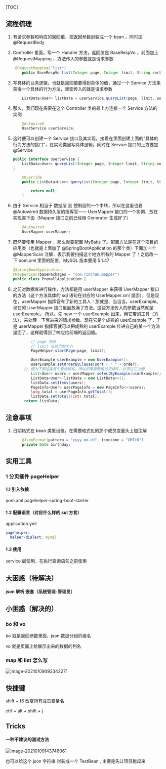 [TOC]



## 流程梳理

1. 有请求参数和响应的返回值，把返回参数封装成一个 bean ，同时加 @RequestBody

2. Controller 里面，写一个 Handler 方法，返回值是 BaseRespVo ，前面加上 @RequestMapping ，方法传入的参数就是请求参数

   ```java
   	@RequestMapping("list")
       public BaseRespVo list(Integer page, Integer limit, String sort, String order) {
   ```

3. 写具体的业务逻辑，也就是返回值要得到具体的值，通过一个 Service 方法来获得一个具体的行为方法，里面传入的就是请求参数

   ```java
       ListData<User> listData = userService.queryList(page, limit, sort, order);
   ```

4. 那么，我们现在需要在这个 Controller 类的最上方连接一个 Service 方法的实例

   ```java
       @Autowired
       UserService userService;
   ```

5. 这时便可以创建一个 Service 接口及其实现，接着在里面创建上面的“具体的行为方法的接口”，在实现类里写具体逻辑。同时在 Service 接口的上方要加 @Service

   ```java
   public interface UserService {
       ListData<User> queryList(Integer page, Integer limit, String sort, String order);
   }
   ```

   ```java
       @Override
       public ListData<User> queryList(Integer page, Integer limit, String sort, String order) {
   
           return null;
       }
   ```

6. 由于 Service 相当于 数据层 到 控制层的一个中转，所以在这里也要 @Autowired 数据持久层的指挥官—— UserMapper 接口的一个实例，放在实现类下面（Mapper 接口之前已经用 Generator 生成好了）

   ```java
       @Autowired
       UserMapper userMapper;
   ```

7. 既然要使用 Mapper ，那么就要配置 MyBatis 了。配置方法是在这个项目的应用类（也就是上面加了 @SpringBootApplication 的那个类）下面加一个 @MapperScan 注解，表示我要扫描这个地方所有的 Mapper 了！之后改一下 pom.xml 里面的配置，MySQL 版本要用 5.1.47

   ```java
   @SpringBootApplication
   @MapperScan(basePackages = "com.rinchan.mapper")
   public class PremallApplication {
   ```

8. 之前对数据库进行操作，方法都是用 userMapper 来获得 UserMapper 接口的方法（这个方法具体的 sql 语句在对应的 UserMapper.xml 里面），但是现在，userMapper 指挥官有了新的工具人！那就是、当当当，userExample。现在的 UserMapper 接口里面放满了方法，这些方法传入的参数当然就是 userExample。
   所以，先 new 一个 userExample 出来，用它带的工具（方法），来处理一下传进来的请求参数。现在它是个成熟的 userExample 了，于是 userMapper 指挥官就可以把成熟的 userExample 传进自己的某一个方法里面了，这样就得到了响应给前端的返回值。

   ```java
           // page 页码
           // limit 当前页的大小
           PageHelper.startPage(page, limit);
   
           UserExample userExample = new UserExample();
           userExample.setOrderByClause(sort + " " + order);
   		// 因为下面这条是个查询语句，所以如果要使用分页插件，必须在它上面
           List<User> users = userMapper.selectByExample(userExample);
           ListData<User> listData = new ListData<>();
           listData.setItems(users);
           PageInfo<User> userPageInfo = new PageInfo<>(users);
           long total = userPageInfo.getTotal();
           listData.setTotal((int) total);
        return listData;
   ```
   
   

## 注意事项

1. 日期格式在 bean 类里设置，在需要格式化的那个成员变量头上加注解

   ```java
       @JsonFormat(pattern = "yyyy-mm-dd", timezone = "GMT+8")
       private Date birthday;
   ```

   

## 实用工具

### 1 分页插件 pageHelper

#### 1.1 引入依赖

pom.xml
pagehelper-spring-boot-starter

#### 1.2 配置语言（对应什么样的 sql 方言）

application.yml

```yml 
pagehelper:
  helper-dialect: mysql
```

#### 1.3 使用

service 层使用，在执行查询语句之前使用

## 大困惑（待解决）

#### json 解析 嵌套（系统管理-管理员）

## 小困惑（解决的）

### bo 和 vo

bo 就是返回参数里面，json 数据分组的组名

vo 就是页面上给展示出来的数据的列名

### map  和 list 怎么写

![image-20210109092342271](D:\myblog\rinchannow.github.io\_drafts\noteInProject2.assets\image-20210109092342271.png)

## 快捷键

shift + f6 改变所有成员变量名

ctrl + alt + shift + j

## Tricks

#### 一种不建议的测试方法

![image-20210109143746061](D:\myblog\rinchannow.github.io\_drafts\noteInProject2.assets\image-20210109143746061.png)

也可以给这个 json 字符串 封装成一个 TestBean , 主要是先让项目跑起来